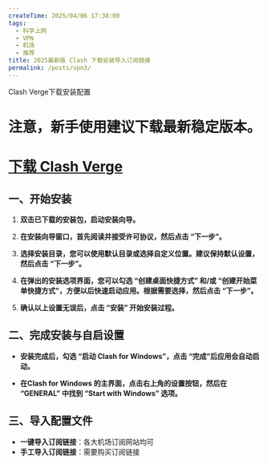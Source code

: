 ```yaml
---
createTime: 2025/04/06 17:38:00
tags:
  - 科学上网
  - VPN
  - 机场
  - 推荐
title: 2025最新版 Clash 下载安装导入订阅链接
permalink: /posts/vpn3/
---
```


Clash Verge下载安装配置

<!-- more -->

# 注意，新手使用建议下载最新稳定版本。
# [下载 Clash Verge](https://github.com/clash-verge-rev/clash-verge-rev/releases/tag/v2.4.2)

## 一、开始安装  

1. **双击已下载的安装包，启动安装向导。**  

2. **在安装向导窗口，首先阅读并接受许可协议，然后点击 “下一步”。**  

3. **选择安装目录，您可以使用默认目录或选择自定义位置。建议保持默认设置，然后点击 “下一步”。**  

4. **在弹出的安装选项界面，您可以勾选 “创建桌面快捷方式” 和/或 “创建开始菜单快捷方式”，方便以后快速启动应用。根据需要选择，然后点击 “下一步”。**  

5. **确认以上设置无误后，点击 “安装” 开始安装过程。**  


## 二、完成安装与自启设置

- **安装完成后，勾选 “启动 Clash for Windows”，点击 “完成”后应用会自动启动。**

- **在Clash for Windows 的主界面，点击右上角的设置按钮，然后在 “GENERAL” 中找到 “Start with Windows” 选项。**



## 三、导入配置文件

- **一键导入订阅链接**：各大机场订阅网站均可
- **手工导入订阅链接**：需要购买订阅链接
